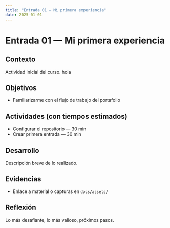 ```yaml
---
title: "Entrada 01 — Mi primera experiencia"
date: 2025-01-01
---
```


# Entrada 01 — Mi primera experiencia

## Contexto
Actividad inicial del curso. hola

## Objetivos
- Familiarizarme con el flujo de trabajo del portafolio

## Actividades (con tiempos estimados)
- Configurar el repositorio — 30 min
- Crear primera entrada — 30 min

## Desarrollo
Descripción breve de lo realizado.

## Evidencias
- Enlace a material o capturas en `docs/assets/`

## Reflexión
Lo más desafiante, lo más valioso, próximos pasos.
